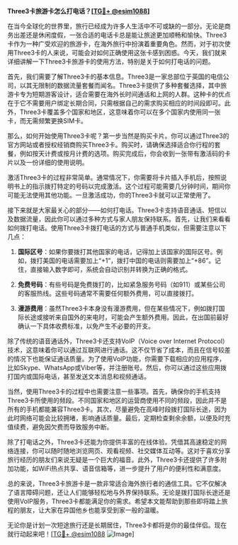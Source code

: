 **Three3卡旅游卡怎么打电话？[[TG💪+ @esim1088](https://t.me/s/esim1088)]**

在当今全球化的世界里，旅行已经成为许多人生活中不可或缺的一部分。无论是商务出差还是休闲度假，一张合适的电话卡总是能让旅途更加顺畅和愉快。Three3卡作为一种广受欢迎的旅游卡，在海外旅行中扮演着重要角色。然而，对于初次使用Three3卡的人来说，可能会对如何正确使用这张卡感到困惑。今天，我们就来详细讲解一下Three3卡旅游卡的使用方法，特别是关于如何打电话的问题。

首先，我们需要了解Three3卡的基本信息。Three3是一家总部位于英国的电信公司，以其无限制的数据流量套餐而闻名。Three3卡提供了多种套餐选择，其中旅游卡专为短期游客设计，适合需要在海外长时间通话和上网的人群。这种卡的优点在于它不需要用户绑定长期合同，只需根据自己的需求购买相应的时间段即可。此外，Three3卡覆盖多个国家和地区，这意味着你可以在多个国家内使用同一张卡，而无需频繁更换SIM卡。

那么，如何开始使用Three3卡呢？第一步当然是购买卡片。你可以通过Three3的官方网站或者授权经销商购买Three3卡。购买时，请确保选择适合你行程的套餐，例如按天计费或按月计费的选项。购买完成后，你会收到一张带有激活码的卡片以及一份详细的使用说明。

激活Three3卡的过程非常简单。通常情况下，你需要将卡片插入手机后，按照说明书上的指示拨打特定的号码以完成激活。这个过程可能需要几分钟时间，期间你可能无法使用其他功能。一旦激活成功，你的Three3卡就可以正常使用了。

接下来就是大家最关心的部分——如何打电话。Three3卡支持语音通话、短信以及数据流量，因此你可以通过多种方式与家人朋友保持联系。首先，让我们来看看如何拨打电话。使用Three3卡拨打电话的方式与普通手机类似，但需要注意以下几点：

1. **国际区号**：如果你要拨打其他国家的电话，记得加上该国家的国际区号。例如，拨打美国的电话需要加上“+1”，拨打中国的电话则需要加上“+86”。记住，直接输入数字即可，系统会自动识别并转换为正确的格式。

2. **免费号码**：有些号码是免费拨打的，比如紧急服务号码（如911）或某些公司的客服热线。这些号码通常不需要任何额外费用，可以直接拨打。

3. **漫游费用**：虽然Three3卡本身没有漫游费用，但在某些情况下，例如拨打国际长途或接听来自国外的来电时，可能会产生额外费用。因此，在出国前最好确认一下具体收费标准，以免产生不必要的开支。

除了传统的语音通话外，Three3卡还支持VoIP（Voice over Internet Protocol）技术，这意味着你可以通过互联网进行通话。这不仅节省了成本，而且在信号较差的情况下也能保证通话质量。为了使用VoIP功能，你需要下载相应的应用程序，比如Skype、WhatsApp或Viber等，并注册账号。然后，你可以通过这些应用拨打国内或国际电话，甚至发送文本消息和视频通话。

当然，使用Three3卡的过程中也需要注意一些事项。首先，确保你的手机支持Three3卡所使用的频段。不同国家和地区的运营商使用不同的频段，因此并不是所有的手机都能兼容Three3卡。其次，尽量避免在高峰时段拨打国际长途，因为此时网络可能会比较拥堵，影响通话质量。最后，定期检查剩余余额，以便及时充值续费，避免因欠费而导致服务中断。

除了打电话之外，Three3卡还能为你提供丰富的在线体验。凭借其高速稳定的网络连接，你可以随时随地浏览网页、观看视频、社交媒体互动等。这对于喜欢分享旅行经历的朋友们来说无疑是一个巨大的福音。此外，Three3卡还提供了许多附加功能，如WiFi热点共享、语音信箱等，进一步提升了用户的便利性和满意度。

总的来说，Three3卡旅游卡是一款非常适合海外旅行者的通信工具。它不仅解决了语言障碍问题，还让人们能够轻松地与外界保持联系。无论是拨打国际长途还是使用VoIP服务，Three3卡都能满足你的需求。希望本文能帮助到那些即将踏上旅程的朋友，让大家在异国他乡也能享受到家一般的温暖。

无论你是计划一次短途旅行还是长期居住，Three3卡都将是你的最佳伴侣。现在就行动起来吧！[[TG💪+ @esim1088](https://t.me/s/esim1088) ![Image](https://i.postimg.cc/4NQfJmqS/Snipaste-2025-05-13-00-14-12.png)]